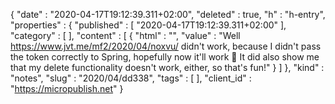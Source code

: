 {
  "date" : "2020-04-17T19:12:39.311+02:00",
  "deleted" : true,
  "h" : "h-entry",
  "properties" : {
    "published" : [ "2020-04-17T19:12:39.311+02:00" ],
    "category" : [ ],
    "content" : [ {
      "html" : "",
      "value" : "Well https://www.jvt.me/mf2/2020/04/noxvu/ didn't work, because I didn't pass the token correctly to Spring, hopefully now it'll work 🤞 It did also show me that my delete functionality doesn't work, either, so that's fun!"
    } ]
  },
  "kind" : "notes",
  "slug" : "2020/04/dd338",
  "tags" : [ ],
  "client_id" : "https://micropublish.net"
}

